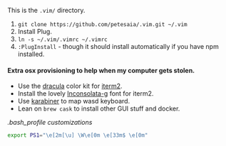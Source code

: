 This is the `.vim/` directory.

1. `git clone https://github.com/petesaia/.vim.git ~/.vim`
2. Install Plug.
3. `ln -s ~/.vim/.vimrc ~/.vimrc`
4. `:PlugInstall` - though it should install automatically if you have npm installed.

#### Extra osx provisioning to help when my computer gets stolen.

* Use the [dracula](https://draculatheme.com/iterm/) color kit for [iterm2](https://www.iterm2.com/).
* Install the lovely [Inconsolata-g](/extra/Inconsolata-g.ttf) font for iterm2.
* Use [karabiner](https://pqrs.org/osx/karabiner/) to map wasd keyboard.
* Lean on `brew cask` to install other GUI stuff and docker.

*.bash_profile customizations*

```bash
export PS1="\e[2m[\u] \W\e[0m \e[33m$ \e[0m"
```
